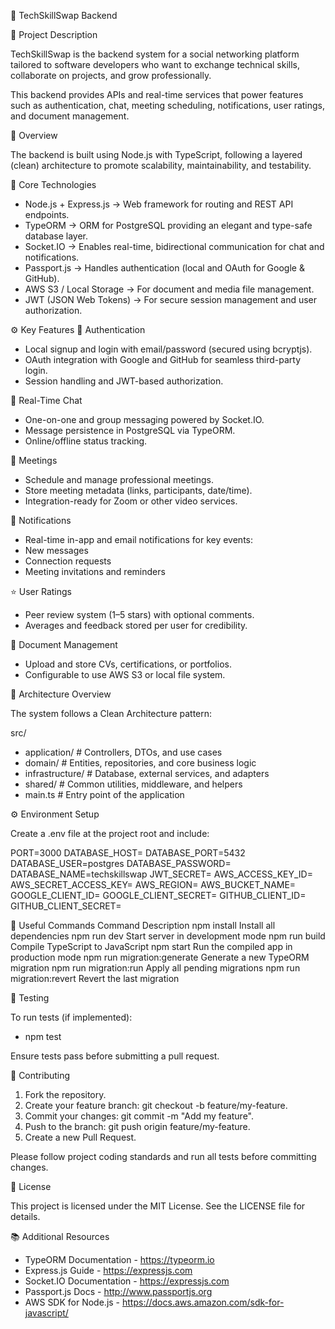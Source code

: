 🧠 TechSkillSwap Backend

📌 Project Description

TechSkillSwap is the backend system for a social networking platform tailored to software developers who want to exchange technical skills, collaborate on projects, and grow professionally.

This backend provides APIs and real-time services that power features such as authentication, chat, meeting scheduling, notifications, user ratings, and document management.

🚀 Overview

The backend is built using Node.js with TypeScript, following a layered (clean) architecture to promote scalability, maintainability, and testability.

🧰 Core Technologies

- Node.js + Express.js → Web framework for routing and REST API endpoints.
- TypeORM → ORM for PostgreSQL providing an elegant and type-safe database layer.
- Socket.IO → Enables real-time, bidirectional communication for chat and notifications.
- Passport.js → Handles authentication (local and OAuth for Google & GitHub).
- AWS S3 / Local Storage → For document and media file management.
- JWT (JSON Web Tokens) → For secure session management and user authorization.

⚙️ Key Features
🔐 Authentication

- Local signup and login with email/password (secured using bcryptjs).
- OAuth integration with Google and GitHub for seamless third-party login.
- Session handling and JWT-based authorization.

💬 Real-Time Chat

- One-on-one and group messaging powered by Socket.IO.
- Message persistence in PostgreSQL via TypeORM.
- Online/offline status tracking.

📅 Meetings

- Schedule and manage professional meetings.
- Store meeting metadata (links, participants, date/time).
- Integration-ready for Zoom or other video services.

🔔 Notifications

- Real-time in-app and email notifications for key events:
- New messages
- Connection requests
- Meeting invitations and reminders

⭐ User Ratings

- Peer review system (1–5 stars) with optional comments.
- Averages and feedback stored per user for credibility.

📁 Document Management

- Upload and store CVs, certifications, or portfolios.
- Configurable to use AWS S3 or local file system.

🧩 Architecture Overview

The system follows a Clean Architecture pattern:

src/

- application/          # Controllers, DTOs, and use cases
- domain/               # Entities, repositories, and core business logic
- infrastructure/       # Database, external services, and adapters
- shared/               # Common utilities, middleware, and helpers
- main.ts               # Entry point of the application

⚙️ Environment Setup

Create a .env file at the project root and include:

PORT=3000
DATABASE_HOST=<your-db-host>
DATABASE_PORT=5432
DATABASE_USER=postgres
DATABASE_PASSWORD=<your-db-password>
DATABASE_NAME=techskillswap
JWT_SECRET=<your-jwt-secret>
AWS_ACCESS_KEY_ID=<aws-access-key>
AWS_SECRET_ACCESS_KEY=<aws-secret-key>
AWS_REGION=<aws-region>
AWS_BUCKET_NAME=<bucket-name>
GOOGLE_CLIENT_ID=<google-client-id>
GOOGLE_CLIENT_SECRET=<google-client-secret>
GITHUB_CLIENT_ID=<github-client-id>
GITHUB_CLIENT_SECRET=<github-client-secret>

🧠 Useful Commands
Command	Description
npm install	                    Install all dependencies
npm run dev	                    Start server in development mode
npm run build	                Compile TypeScript to JavaScript
npm start	                    Run the compiled app in production mode
npm run migration:generate	    Generate a new TypeORM migration
npm run migration:run	        Apply all pending migrations
npm run migration:revert	    Revert the last migration

🧪 Testing

To run tests (if implemented):

- npm test


Ensure tests pass before submitting a pull request.

🤝 Contributing

1. Fork the repository.
2. Create your feature branch: git checkout -b feature/my-feature.
3. Commit your changes: git commit -m "Add my feature".
4. Push to the branch: git push origin feature/my-feature.
5. Create a new Pull Request.

Please follow project coding standards and run all tests before committing changes.

🪪 License

This project is licensed under the MIT License.
See the LICENSE
 file for details.

📚 Additional Resources

- TypeORM Documentation - https://typeorm.io
- Express.js Guide - https://expressjs.com
- Socket.IO Documentation - https://expressjs.com
- Passport.js Docs - http://www.passportjs.org
- AWS SDK for Node.js - https://docs.aws.amazon.com/sdk-for-javascript/
